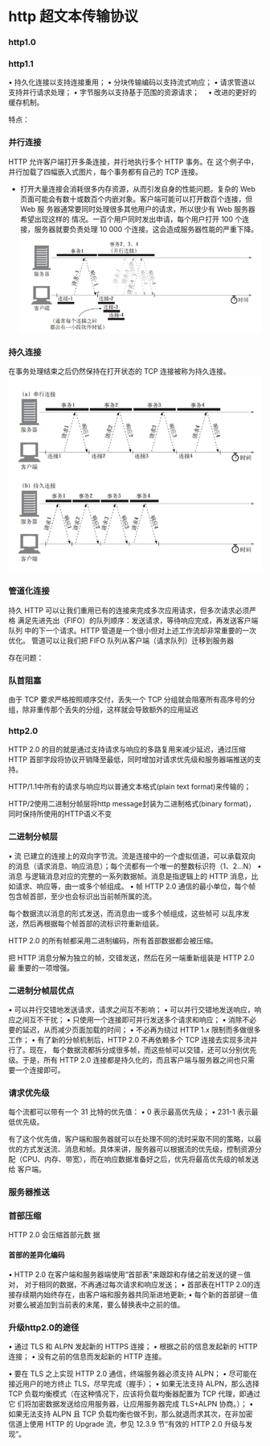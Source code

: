 # http 超文本传输协议

### http1.0

### http1.1
• 持久化连接以支持连接重用；
• 分块传输编码以支持流式响应；
• 请求管道以支持并行请求处理；
• 字节服务以支持基于范围的资源请求；　
• 改进的更好的缓存机制。

特点：
### 并行连接
HTTP 允许客户端打开多条连接，并行地执行多个 HTTP 事务。在  这个例子中，并行加载了四幅嵌入式图片，每个事务都有自己的 TCP 连接。
- 打开大量连接会消耗很多内存资源，从而引发自身的性能问题。复杂的 Web 页面可能会有数十或数百个内嵌对象。客户端可能可以打开数百个连接，但 Web 服 务器通常要同时处理很多其他用户的请求，所以很少有 Web 服务器希望出现这样的 情况。一百个用户同时发出申请，每个用户打开 100 个连接，服务器就要负责处理 10 000 个连接。这会造成服务器性能的严重下降。
![](./assets/3.png)
### 持久连接
在事务处理结束之后仍然保持在打开状态的 TCP 连接被称为持久连接。
![](./assets/2.png)
### 管道化连接
持久 HTTP 可以让我们重用已有的连接来完成多次应用请求，但多次请求必须严格
满足先进先出（FIFO）的队列顺序：发送请求，等待响应完成，再发送客户端队列
中的下一个请求。HTTP 管道是一个很小但对上述工作流却非常重要的一次优化。
管道可以让我们把 FIFO 队列从客户端（请求队列）迁移到服务器


存在问题： 
### 队首阻塞
由于 TCP 要求严格按照顺序交付，丢失一个 TCP 分组就会阻塞所有高序号的分组，除非重传那个丢失的分组，这样就会导致额外的应用延迟


### http2.0
HTTP 2.0 的目的就是通过支持请求与响应的多路复用来减少延迟，通过压缩 HTTP
首部字段将协议开销降至最低，同时增加对请求优先级和服务器端推送的支持。

HTTP/1.1中所有的请求与响应均以普通文本格式(plain text format)来传输的；

HTTP/2使用二进制分帧层将http message封装为二进制格式(binary format)，同时保持所使用的HTTP语义不变


### 二进制分帧层
• 流
已建立的连接上的双向字节流。流是连接中的一个虚拟信道，可以承载双向的消息（请求消息、响应消息）；每个流都有一个唯一的整数标识符（1、2…N）
• 消息
与逻辑消息对应的完整的一系列数据帧。消息是指逻辑上的 HTTP 消息，比如请求、响应等，由一或多个帧组成。
• 帧
HTTP 2.0 通信的最小单位，每个帧包含帧首部，至少也会标识出当前帧所属的流。

每个数据流以消息的形式发送，而消息由一或多个帧组成，这些帧可
以乱序发送，然后再根据每个帧首部的流标识符重新组装。

HTTP 2.0 的所有帧都采用二进制编码，所有首部数据都会被压缩。

把 HTTP 消息分解为独立的帧，交错发送，然后在另一端重新组装是 HTTP 2.0 最
重要的一项增强。

### 二进制分帧层优点
• 可以并行交错地发送请求，请求之间互不影响；
• 可以并行交错地发送响应，响应之间互不干扰；
• 只使用一个连接即可并行发送多个请求和响应；
• 消除不必要的延迟，从而减少页面加载的时间；
• 不必再为绕过 HTTP 1.x 限制而多做很多工作；
• 有了新的分帧机制后，HTTP 2.0 不再依赖多个 TCP 连接去实现多流并行了。现在，
每个数据流都拆分成很多帧，而这些帧可以交错，还可以分别优先级。于是，所有
HTTP 2.0 连接都是持久化的，而且客户端与服务器之间也只需要一个连接即可。

### 请求优先级
每个流都可以带有一个 31 比特的优先值：
• 0 表示最高优先级；
• 231-1 表示最低优先级。

有了这个优先值，客户端和服务器就可以在处理不同的流时采取不同的策略，以最
优的方式发送流、消息和帧。具体来讲，服务器可以根据流的优先级，控制资源分
配（CPU、内存、带宽），而在响应数据准备好之后，优先将最高优先级的帧发送给
客户端。


### 服务器推送

### 首部压缩
HTTP 2.0 会压缩首部元数
据
#### 首部的差异化编码
• HTTP 2.0 在客户端和服务器端使用“首部表”来跟踪和存储之前发送的键－值对，
对于相同的数据，不再通过每次请求和响应发送；
• 首部表在HTTP 2.0的连接存续期内始终存在，由客户端和服务器共同渐进地更新; 
• 每个新的首部键－值对要么被追加到当前表的末尾，要么替换表中之前的值。

### 升级http2.0的途径
• 通过 TLS 和 ALPN 发起新的 HTTPS 连接；
• 根据之前的信息发起新的 HTTP 连接；
• 没有之前的信息而发起新的 HTTP 连接。

• 要在 TLS 之上实现 HTTP 2.0 通信，终端服务器必须支持 ALPN； 
• 尽可能在接近用户的地方终止 TLS，尽早完成（握手）；
• 如果无法支持 ALPN，那么选择 TCP 负载均衡模式（在这种情况下，应该将负载均衡器配置为 TCP 代理，即通过它
们将加密数据发送给应用服务器，让应用服务器完成 TLS+ALPN 协商。）；
• 如果无法支持 ALPN 且 TCP 负载均衡也做不到，那么就退而求其次，在非加密
信道上使用 HTTP 的 Upgrade 流，参见 12.3.9 节“有效的 HTTP 2.0 升级与发现”。